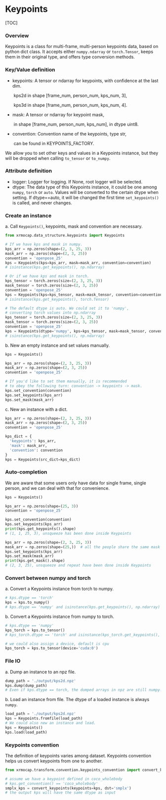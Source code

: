 # Keypoints

[TOC]



### Overview

Keypoints is a class for multi-frame, multi-person keypoints data, based on python dict class. It accepts either `numpy.ndarray` or `torch.Tensor`, keeps them in their original type, and offers type conversion methods.

### Key/Value definition

- keypoints: A tensor or ndarray for keypoints, with confidence at the last dim.

  ​                kps2d in shape [frame_num, person_num, kps_num, 3],

  ​                kps3d in shape [frame_num, person_num, kps_num, 4].

- mask:  A tensor or ndarray for keypoint mask,

  ​                in shape [frame_num, person_num, kps_num], in dtype uint8.

- convention:  Convention name of the keypoints, type str,

  ​                can be found in KEYPOINTS_FACTORY.

We allow you to set other keys and values in a Keypoints instance, but they will be dropped when calling `to_tensor` or `to_numpy`.

### Attribute definition

- logger: Logger for logging. If None, root logger will be selected.
- dtype:  The data type of this Keypoints instance, it could be one among `numpy`, `torch` or `auto`. Values will be converted to the certain dtype when setting. If dtype==auto, it will be changed the first time  `set_keypoints()` is called, and never changes.

### Create an instance

a. Call `Keypoints()`, keypoints, mask and convention are necessary.

```python
from xrmocap.data_structure.keypoints import Keypoints

# If we have kps and mask in numpy.
kps_arr = np.zeros(shape=(2, 3, 25, 3))
mask_arr = np.zeros(shape=(2, 3, 25))
convention = 'openpose_25'
kps = Keypoints(kps=kps_arr, mask=mask_arr, convention=convention)
# isinstance(kps.get_keypoints(), np.ndarray)

# Or if we have kps and mask in torch.
kps_tensor = torch.zeros(size=(2, 3, 25, 3))
mask_tensor = torch.zeros(size=(2, 3, 25))
convention = 'openpose_25'
kps = Keypoints(kps=kps_tensor, mask=mask_tensor, convention=convention)
# isinstance(kps.get_keypoints(), torch.Tensor)

# The default dtype is auto. We could set it to 'numpy',
# converting torch values into np.ndarray
kps_tensor = torch.zeros(size=(2, 3, 25, 3))
mask_tensor = torch.zeros(size=(2, 3, 25))
convention = 'openpose_25'
kps = Keypoints(dtype='numpy', kps=kps_tensor, mask=mask_tensor, convention=convention)
# isinstance(kps.get_keypoints(), np.ndarray)
```

b. New an empty instance and set values manually.

```python
kps = Keypoints()

kps_arr = np.zeros(shape=(2, 3, 25, 3))
mask_arr = np.zeros(shape=(2, 3, 25))
convention = 'openpose_25'

# If you'd like to set them manually, it is recommended
# to obey the following turn: convention -> keypoints -> mask.
kps.set_convention(convention)
kps.set_keypoints(kps_arr)
kps.set_mask(mask_arr)
```

c. New an instance with a dict.

```python
kps_arr = np.zeros(shape=(2, 3, 25, 3))
mask_arr = np.zeros(shape=(2, 3, 25))
convention = 'openpose_25'

kps_dict = {
  'keypoints': kps_arr,
  'mask': mask_arr,
  'convention': convention
}
kps = Keypoints(src_dict=kps_dict)
```

### Auto-completion

We are aware that some users only have data for single frame, single person, and we can deal with that for convenience.

```python
kps = Keypoints()

kps_arr = np.zeros(shape=(25, 3))
convention = 'openpose_25'

kps.set_convention(convention)
kps.set_keypoints(kps_arr)
print(kps.get_keypoints().shape)
# (1, 1, 25, 3), unsqueeze has been done inside Keypoints

kps_arr = np.zeros(shape=(2, 3, 25, 3))
mask_arr = np.zeros(shape=(25,))  # all the people share the same mask
kps.set_keypoints(kps_arr)
kps.set_mask(mask_arr)
print(kps.get_mask().shape)
# (2, 3, 25), unsqueeze and repeat have been done inside Keypoints
```

### Convert between numpy and torch

a. Convert a Keypoints instance from torch to numpy.

```python
# kps.dtype == 'torch'
kps = kps.to_numpy()
# kps.dtype == 'numpy' and isinstance(kps.get_keypoints(), np.ndarray)
```

b. Convert a Keypoints instance from numpy to torch.

```python
# kps.dtype == 'numpy'
kps_torch = kps.to_tensor()
# kps_torch.dtype == 'torch' and isinstance(kps_torch.get_keypoints(), torch.Tensor)

# we could also assign a device, default is cpu
kps_torch = kps.to_tensor(device='cuda:0')
```

### File IO

a. Dump an instance to an npz file.

```python
dump_path = './output/kps2d.npz'
kps.dump(dump_path)
# Even if kps.dtype == torch, the dumped arrays in npz are still numpy.ndarray.
```

b. Load an instance from file. The dtype of a loaded instance is always `numpy`.

```python
load_path = './output/kps2d.npz'
kps = Keypoints.fromfile(load_path)
# We could also new an instance and load.
kps = Keypoints()
kps.load(load_path)
```

### Keypoints convention

The definition of keypoints varies among dataset. Keypoints convention helps us convert keypoints from one to another.

```python
from xrmocap.transform.convention.keypoints_convention import convert_keypoints

# assume we have a keypoint defined in coco_wholebody
# kps.get_convention() == 'coco_wholebody'
smplx_kps = convert_keypoints(keypoints=kps, dst='smplx')
# the output kps will have the same dtype as input
```
